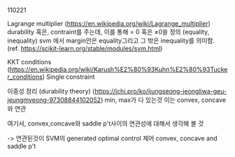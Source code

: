 110221


Lagrange multiplier (https://en.wikipedia.org/wiki/Lagrange_multiplier)
durability
혹은, contraint를 주는데, 이를 통해 = 0 혹은  ≠0을 정의 (equality, inequality)
svm 에서 margin안은 equality그리고 그 밖은 inequality를 의미함. 
(ref. https://scikit-learn.org/stable/modules/svm.html)

KKT conditions (https://en.wikipedia.org/wiki/Karush%E2%80%93Kuhn%E2%80%93Tucker_conditions)
Single constraint

이중성 정리 (durability theory) (https://ichi.pro/ko/ijungseong-jeongliwa-geu-jeungmyeong-97308844102052)
min, max가 다 있는것 이는 
convex, concave 와 연관

여기서, convex,concave와 saddle p't사이의 연관성에 대해서 생각해 볼 것


-> 연관된것이 SVM의 
generated optimal control 제어 
convex, concave and saddle p't
